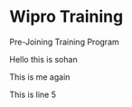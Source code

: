 # Wipro Training
Pre-Joining Training Program

Hello this is sohan

This is me again

This is line 5

